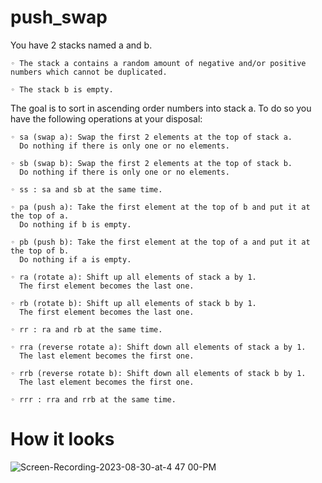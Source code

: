 # push_swap

You have 2 stacks named a and b.

    ◦ The stack a contains a random amount of negative and/or positive numbers which cannot be duplicated.

    ◦ The stack b is empty.


The goal is to sort in ascending order numbers into stack a. 
To do so you have the following operations at your disposal:


    ◦ sa (swap a): Swap the first 2 elements at the top of stack a.
      Do nothing if there is only one or no elements.

    ◦ sb (swap b): Swap the first 2 elements at the top of stack b.
      Do nothing if there is only one or no elements.
  
    ◦ ss : sa and sb at the same time.

    ◦ pa (push a): Take the first element at the top of b and put it at the top of a.
      Do nothing if b is empty.
  
    ◦ pb (push b): Take the first element at the top of a and put it at the top of b.
      Do nothing if a is empty.
  
    ◦ ra (rotate a): Shift up all elements of stack a by 1.
      The first element becomes the last one.
  
    ◦ rb (rotate b): Shift up all elements of stack b by 1.
      The first element becomes the last one.
  
    ◦ rr : ra and rb at the same time.

    ◦ rra (reverse rotate a): Shift down all elements of stack a by 1.
      The last element becomes the first one.
  
    ◦ rrb (reverse rotate b): Shift down all elements of stack b by 1.
      The last element becomes the first one.
  
    ◦ rrr : rra and rrb at the same time.

# How it looks

![Screen-Recording-2023-08-30-at-4 47 00-PM](https://github.com/mottjes/push_swap/assets/127018222/f0a37407-932d-41e3-b53e-b306974db86b)
